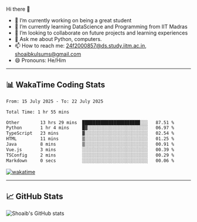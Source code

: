 Hi there 👋

<!--
**shoaib2000857/shoaib2000857** is a ✨ _special_ ✨ repository because its `README.md` (this file) appears on your GitHub profile.

Here are some ideas to get you started: -->

- 🔭 I’m currently working on being a great student  
- 🌱 I’m currently learning DataScience and Programming from IIT Madras  
- 👯 I’m looking to collaborate on future projects and learning experiences  
- 💬 Ask me about Python, computers.  
- 📫 How to reach me: 24f2000857@ds.study.iitm.ac.in, shoaibkulsums@gmail.com  
- 😄 Pronouns: He/Him  

---

## 📊 WakaTime Coding Stats

<!--START_SECTION:waka-->

```txt
From: 15 July 2025 - To: 22 July 2025

Total Time: 1 hr 55 mins

Other        13 hrs 29 mins  ██████████████████████░░░   87.51 %
Python       1 hr 4 mins     █▓░░░░░░░░░░░░░░░░░░░░░░░   06.97 %
TypeScript   23 mins         ▓░░░░░░░░░░░░░░░░░░░░░░░░   02.54 %
HTML         11 mins         ▒░░░░░░░░░░░░░░░░░░░░░░░░   01.25 %
Java         8 mins          ▒░░░░░░░░░░░░░░░░░░░░░░░░   00.91 %
Vue.js       3 mins          ░░░░░░░░░░░░░░░░░░░░░░░░░   00.39 %
TSConfig     2 mins          ░░░░░░░░░░░░░░░░░░░░░░░░░   00.29 %
Markdown     0 secs          ░░░░░░░░░░░░░░░░░░░░░░░░░   00.06 %
```

<!--END_SECTION:waka-->

[![wakatime](https://wakatime.com/badge/user/a85deef6-2e94-465d-998e-c54914c040a2.svg)](https://wakatime.com/@a85deef6-2e94-465d-998e-c54914c040a2)

---

## 📈 GitHub Stats

![Shoaib's GitHub stats](https://github-readme-stats.vercel.app/api?username=shoaib2000857&show_icons=true&theme=radical)
